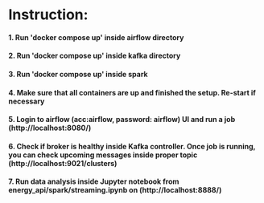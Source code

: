 # Instruction:

#### 1. Run 'docker compose up' inside airflow directory

#### 2. Run 'docker compose up' inside kafka directory

#### 3. Run 'docker compose up' inside spark

#### 4. Make sure that all containers are up and finished the setup. Re-start if necessary

#### 5. Login to airflow (acc:airflow, password: airflow) UI and run a job (http://localhost:8080/)

#### 6. Check if broker is healthy inside Kafka controller. Once job is running, you can check upcoming messages inside proper topic (http://localhost:9021/clusters)

#### 7. Run data analysis inside Jupyter notebook from energy_api/spark/streaming.ipynb on (http://localhost:8888/)
